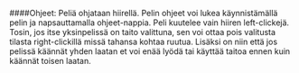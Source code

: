 ﻿####Ohjeet:
Peliä ohjataan hiirellä. Pelin ohjeet voi lukea käynnistämällä pelin ja napsauttamalla ohjeet-nappia. Peli kuutelee vain hiiren left-clickejä. Tosin, jos itse yksinpelissä on taito valittuna, sen voi ottaa pois valitusta tilasta right-clickillä missä tahansa kohtaa ruutua. Lisäksi on niin että jos pelissä käännät yhden laatan et voi enää lyödä tai käyttää taitoa ennen kuin käännät toisen laatan.
